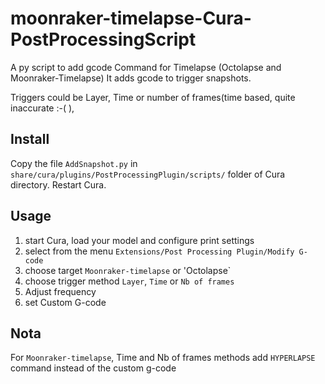 # moonraker-timelapse-Cura-PostProcessingScript
A py script to add gcode Command for Timelapse (Octolapse and Moonraker-Timelapse)
It adds gcode to trigger snapshots. 

Triggers could be Layer, Time or number of frames(time based, quite inaccurate :-( ), 

## Install ## 
Copy the file `AddSnapshot.py` in `share/cura/plugins/PostProcessingPlugin/scripts/` folder of Cura directory. Restart Cura.

## Usage ##
1. start Cura, load your model and configure print settings 
2. select from the menu `Extensions/Post Processing Plugin/Modify G-code`
3. choose target `Moonraker-timelapse` or 'Octolapse`
4. choose trigger method `Layer`, `Time` or `Nb of frames`
5. Adjust frequency
6. set Custom G-code

## Nota ##
For `Moonraker-timelapse`, Time and Nb of frames methods add `HYPERLAPSE` command instead of the custom g-code  
